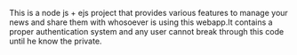 This is a node js + ejs project that provides various features to manage your news and share them with whosoever is using this webapp.It contains a proper authentication system and any user cannot break through this code until he know the private.

